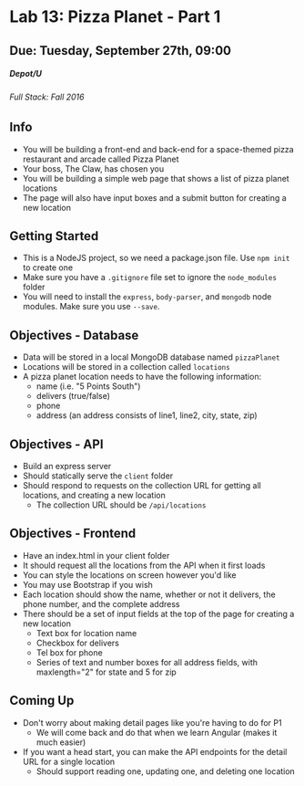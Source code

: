 # Lab 13: Pizza Planet - Part 1
## Due: Tuesday, September 27th, 09:00
##### Depot/U 
###### Full Stack: Fall 2016

## Info
* You will be building a front-end and back-end for a space-themed pizza restaurant and arcade called Pizza Planet
* Your boss, The Claw, has chosen you
* You will be building a simple web page that shows a list of pizza planet locations
* The page will also have input boxes and a submit button for creating a new location

## Getting Started
* This is a NodeJS project, so we need a package.json file. Use `npm init` to create one
* Make sure you have a `.gitignore` file set to ignore the `node_modules` folder
* You will need to install the `express`, `body-parser`, and `mongodb` node modules. Make sure you use `--save`.

## Objectives - Database
* Data will be stored in a local MongoDB database named `pizzaPlanet`
* Locations will be stored in a collection called `locations`
* A pizza planet location needs to have the following information:
    * name (i.e. "5 Points South")
    * delivers (true/false)
    * phone
    * address (an address consists of line1, line2, city, state, zip)

## Objectives - API
* Build an express server
* Should statically serve the `client` folder
* Should respond to requests on the collection URL for getting all locations, and creating a new location
    * The collection URL should be `/api/locations`

## Objectives - Frontend
* Have an index.html in your client folder
* It should request all the locations from the API when it first loads
* You can style the locations on screen however you'd like
* You may use Bootstrap if you wish
* Each location should show the name, whether or not it delivers, the phone number, and the complete address
* There should be a set of input fields at the top of the page for creating a new location
    * Text box for location name
    * Checkbox for delivers
    * Tel box for phone
    * Series of text and number boxes for all address fields, with maxlength="2" for state and 5 for zip

## Coming Up
* Don't worry about making detail pages like you're having to do for P1
    * We will come back and do that when we learn Angular (makes it much easier)
* If you want a head start, you can make the API endpoints for the detail URL for a single location
    * Should support reading one, updating one, and deleting one location
